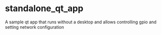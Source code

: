# standalone_qt_app
A sample  qt app that runs without a desktop and allows controlling gpio and setting network configuration
